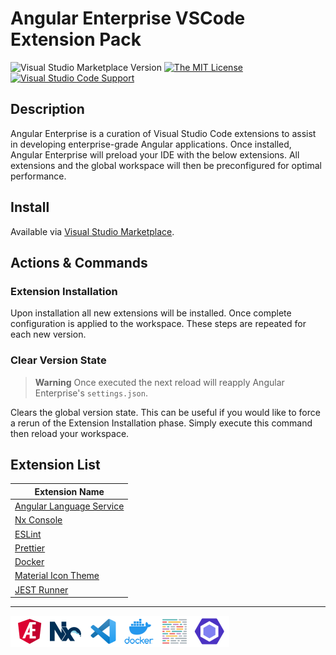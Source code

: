 # Angular Enterprise VSCode Extension Pack

![Visual Studio Marketplace Version](https://img.shields.io/visual-studio-marketplace/v/philipgriffin.angular-enterprise?color=green&style=flat-square)
[![The MIT License](https://img.shields.io/badge/license-MIT-orange.svg?color=blue&style=flat-square)](http://opensource.org/licenses/MIT)
[![Visual Studio Code Support](https://img.shields.io/badge/Visual%20Studio%20Code-%5E1.73.0-blue?style=flat-square&logo=visualstudiocode)](https://code.visualstudio.com)

## Description

Angular Enterprise is a curation of Visual Studio Code extensions to assist in developing enterprise-grade Angular applications. Once installed, Angular Enterprise will preload your IDE with the below extensions. All extensions and the global workspace will then be preconfigured for optimal performance.

## Install

Available via [Visual Studio Marketplace](https://marketplace.visualstudio.com/items?itemName=philipgriffin.angular-enterprise&ssr=false#overview).

## Actions & Commands

### Extension Installation

Upon installation all new extensions will be installed. Once complete configuration is applied to the workspace. These steps are repeated for each new version.

### Clear Version State

> **Warning**
> Once executed the next reload will reapply Angular Enterprise's `settings.json`.

Clears the global version state. This can be useful if you would like to force a rerun of the Extension Installation phase. Simply execute this command then reload your workspace.

## Extension List

| Extension Name                                                                                       |
| ---------------------------------------------------------------------------------------------------- |
| [Angular Language Service](https://marketplace.visualstudio.com/items?itemName=Angular.ng-template)  |
| [Nx Console](https://marketplace.visualstudio.com/items?itemName=nrwl.angular-console)               |
| [ESLint](https://marketplace.visualstudio.com/items?itemName=dbaeumer.vscode-eslint)                 |
| [Prettier](https://marketplace.visualstudio.com/items?itemName=esbenp.prettier-vscode)               |
| [Docker](https://marketplace.visualstudio.com/items?itemName=ms-azuretools.vscode-docker)            |
| [Material Icon Theme](https://marketplace.visualstudio.com/items?itemName=PKief.material-icon-theme) |
| [JEST Runner](https://marketplace.visualstudio.com/items?itemName=firsttris.vscode-jest-runner)      |

---

<img src='./logo-banner.png' width="350">
